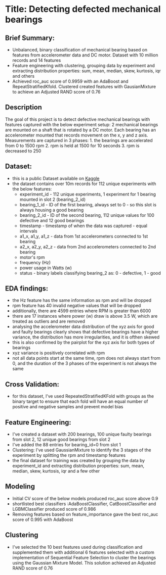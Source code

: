# Title: Detecting defected mechanical bearings

## Brief Summary:
- Unbalanced, binary classification of mechanical bearing based on features from accelerometer data and DC motor. Dataset with 10 million records and 14 features
- Feature engineering with clustering, grouping data by experiment and extracting distribution properties: sum, mean, median, skew, kurtosis, iqr and others
- Achieved roc_auc score of 0.9959 with an AdaBoost and RepeatStratifiedKfold. Clustered created features with GausianMixture to achieve an Adjusted RAND score of 0.76


## Description
The goal of this project is to detect defective mechanical bearings with features captured with the below experiment setup: 2 mechanical bearings are mounted on a shaft that is rotated by a DC motor. Each bearing has an accelerometer mounted that records movement on the x, y and z axis. Measurements are captured in 3 phases:
    1. the bearings are accelerated from 0 to 1500 rpm
    2. rpm is held at 1500 for 10 seconds 
    3. rpm is decreased to 250

## Dataset:
- this is a public Dataset available on [Kaggle](https://www.kaggle.com/datasets/isaienkov/bearing-classification)
- the dataset contains over 10m records for 112 unique experiments with the below features:
    - experiment_id - 112 unique experiments, 1 experiment for 1 bearing mounted in slot 2 (bearing_2_id)
    - bearing_1_id - ID of the first bearing, always set to 0 - so this slot is always housing a good bearing
    - bearing_2_id - ID of the second bearing, 112 unique values for 100 defective and 12 good bearings
    - timestamp - timestamp of when the data was captured - equal intervals
    - a1_x, a1_y, a1_z - data from 1st accelerometers connected to 1st bearing
    - a2_x, a2_y, a2_z - data from 2nd accelerometers connected to 2nd bearing
    - motor's rpm
    - frequency (Hz)
    - power usage in Watts (w)
    - status - binary labels classifying bearing_2 as: 0 - defective, 1 - good

## EDA findings:
- the Hz feature has the same information as rpm and will be dropped
- rpm feature has 40 invalid negative values that will be dropped
- additionally, there are 4599 entries where RPM is greater than 6000
- there are 17 instances where power (w) draw is above 3.5 W, which are treated as outliers and are removed
- analysing the accelerometer data distribution of the xyz axis for good and faulty bearings clearly shows that defective bearings have a higher variance, the distribution has more irregularities, and it is ofthen skewed
- this is also confirmed by the pairplot for the xyz axis for both types of bearings
- xyz variance is positively correlated with rpm
- not all data points start at the same time, rpm does not always start from 0, and the duration of the 3 phases of the experiment is not always the same

## Cross Validation:
- for this dataset, I've used RepeatedStratifiedKFold with groups as the binary target to ensure that each fold will have an equal number of positive and negative samples and prevent model bias

## Feature Engineering:
- I've created a dataset with 200 bearings, 100 unique faulty bearings from slot 2, 12 unique good bearings from slot 2
- I've added the 88 entries for bearing_id=0 from slot 1
- Clustering: I've used GaussianMixture to identify the 3 stages of the experiment by splitting the rpm and timestamp features
- the final dataset for training was created by grouping the data by experiment_id and extracting distribution properties: sum, mean, median, skew, kurtosis, iqr and a few other

## Modeling
- Initial CV score of the below models produced roc_auc score above 0.9
- shortlisted best classifiers :AdaBoostClassifier, CatBoostClassifier and LGBMClassifier produced score of 0.986
- Removing features based on feature_importance gave the best  roc_auc score of 0.995 with AdaBoost


## Clustering
- I've selected the 10 best features used during classification and supplemented them with additional 6 features selected with a custom implementation of Sequential Feature Selection to cluster the bearings using the Gaussian Mixture Model. This solution achieved an Adjusted RAND score of 0.76
